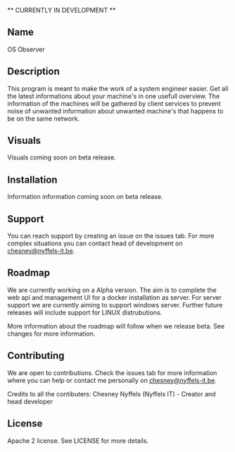 ** CURRENTLY IN DEVELOPMENT **

## Name
OS Observer

## Description
This program is meant to make the work of a system engineer easier. Get all the latest informations about your machine's in one usefull overview. The information of the machines will be gathered by client services to prevent noise of unwanted information about unwanted machine's that happens to be on the same network.


## Visuals
Visuals coming soon on beta release.

## Installation
Information information coming soon on beta release.

## Support
You can reach support by creating an issue on the issues tab. For more complex situations you can contact head of development on chesney@nyffels-it.be.

## Roadmap
We are currently working on a Alpha version. 
The aim is to complete the web api and management UI for a docker installation as server. For server support we are currently aiming to support windows server. 
Further future releases will include support for LINUX distrubutions. 

More information about the roadmap will follow when we release beta. 
See changes for more information. 

## Contributing
We are open to contributions. Check the issues tab for more information where you can help or contact me personally on chesney@nyffels-it.be.

Credits to all the contibuters: 
Chesney Nyffels (Nyffels IT) - Creator and head developer

## License
Apache 2 license. See LICENSE for more details. 

